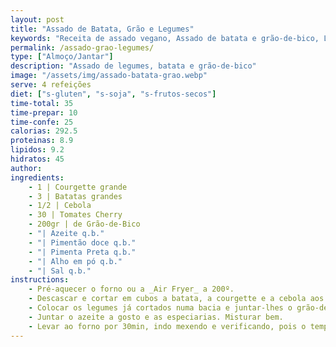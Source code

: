```yaml
---
layout: post
title: "Assado de Batata, Grão e Legumes"
keywords: "Receita de assado vegano, Assado de batata e grão-de-bico, Legumes assados no forno, Prato principal saudável, Como fazer assado de legumes"
permalink: /assado-grao-legumes/
type: ["Almoço/Jantar"]
description: "Assado de legumes, batata e grão-de-bico"
image: "/assets/img/assado-batata-grao.webp"
serve: 4 refeições
diet: ["s-gluten", "s-soja", "s-frutos-secos"]
time-total: 35
time-prepar: 10
time-confe: 25
calorias: 292.5
proteinas: 8.9
lipidos: 9.2
hidratos: 45
author: 
ingredients:
    - 1 | Courgette grande
    - 3 | Batatas grandes
    - 1/2 | Cebola
    - 30 | Tomates Cherry
    - 200gr | de Grão-de-Bico
    - "| Azeite q.b."
    - "| Pimentão doce q.b."
    - "| Pimenta Preta q.b."
    - "| Alho em pó q.b."
    - "| Sal q.b."
instructions:
    - Pré-aquecer o forno ou a _Air Fryer_ a 200º.
    - Descascar e cortar em cubos a batata, a courgette e a cebola aos cubos. Cortar os tomates cherry em metades.
    - Colocar os legumes já cortados numa bacia e juntar-lhes o grão-de-bico.
    - Juntar o azeite a gosto e as especiarias. Misturar bem.
    - Levar ao forno por 30min, indo mexendo e verificando, pois o tempo de confeção pode variar.
---
```

